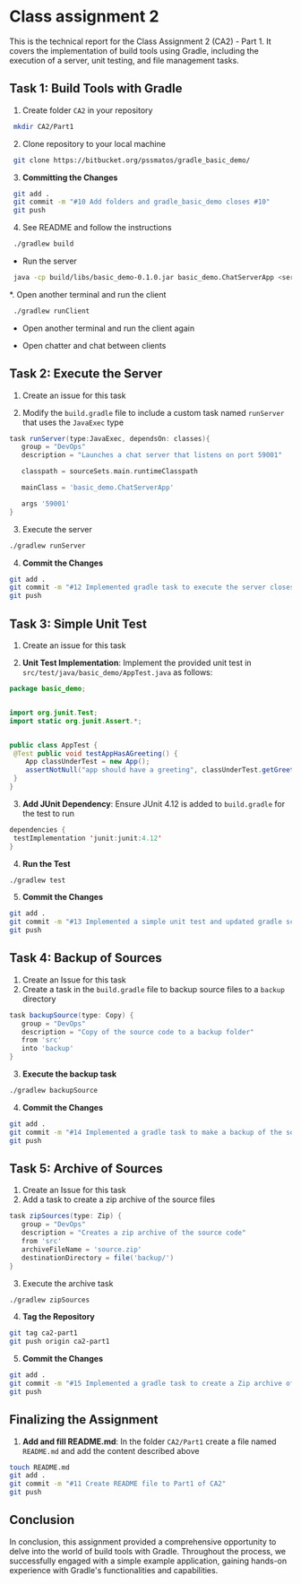 # Class assignment 2
   This is the technical report for the Class Assignment 2 (CA2) - Part 1. It covers the implementation of build tools using Gradle, including the execution of a server, unit testing, and file management tasks.


## Task 1: Build Tools with Gradle

1. Create folder `CA2` in your repository
  ```bash
   mkdir CA2/Part1
  ```


2. Clone repository to your local machine
  ```bash
   git clone https://bitbucket.org/pssmatos/gradle_basic_demo/
   ```

3. **Committing the Changes**

  ```bash
   git add .
   git commit -m "#10 Add folders and gradle_basic_demo closes #10"
   git push
  ```

4. See README and follow the instructions
  ```bash
   ./gradlew build
  ```

   * Run the server
  ```bash
   java -cp build/libs/basic_demo-0.1.0.jar basic_demo.ChatServerApp <server port>
   ```

   *. Open another terminal and run the client
  ```bash
   ./gradlew runClient
   ```
   * Open another terminal and run the client again

   * Open chatter and chat between clients


## Task 2: Execute the Server


1. Create an issue for this task 

2. Modify the `build.gradle` file to include a custom task named `runServer` that uses the `JavaExec` type


```groovy
task runServer(type:JavaExec, dependsOn: classes){
   group = "DevOps"
   description = "Launches a chat server that listens on port 59001"

   classpath = sourceSets.main.runtimeClasspath

   mainClass = 'basic_demo.ChatServerApp'

   args '59001'
}
```

3. Execute the server
```bash
./gradlew runServer
```

4. **Commit the Changes**
  ```bash
  git add .
  git commit -m "#12 Implemented gradle task to execute the server closes #12"
  git push
  ```

## Task 3: Simple Unit Test

1. Create an issue for this task

2. **Unit Test Implementation**:
   Implement the provided unit test in `src/test/java/basic_demo/AppTest.java` as follows:


  ```java
  package basic_demo;


import org.junit.Test;
import static org.junit.Assert.*;


public class AppTest {
   @Test public void testAppHasAGreeting() {
      App classUnderTest = new App();
      assertNotNull("app should have a greeting", classUnderTest.getGreeting());
   }
}
  ```

3. **Add JUnit Dependency**:
   Ensure JUnit 4.12 is added to `build.gradle` for the test to run
  ```java
  dependencies {
   testImplementation 'junit:junit:4.12'
}
  ```

4. **Run the Test**
  ```bash
  ./gradlew test
  ```

5. **Commit the Changes**
  ```bash
  git add .
  git commit -m "#13 Implemented a simple unit test and updated gradle script with junit 4.12"
  git push
  ```

## Task 4: Backup of Sources

1. Create an Issue for this task
2. Create a task in the `build.gradle` file to backup source files to a `backup` directory

```groovy
task backupSource(type: Copy) {
   group = "DevOps"
   description = "Copy of the source code to a backup folder"
   from 'src'
   into 'backup'
}
```

3. **Execute the backup task**
```bash
./gradlew backupSource
```
4. **Commit the Changes**
  ```bash
  git add .
  git commit -m "#14 Implemented a gradle task to make a backup of the sources of the application"
  git push
  ```

## Task 5: Archive of Sources
1. Create an Issue for this task
2. Add a task to create a zip archive of the source files

```groovy
task zipSources(type: Zip) {
   group = "DevOps"
   description = "Creates a zip archive of the source code"
   from 'src'
   archiveFileName = 'source.zip'
   destinationDirectory = file('backup/')
}
```

3. Execute the archive task
```bash
./gradlew zipSources
```
4. **Tag the Repository**
 ```bash
 git tag ca2-part1
 git push origin ca2-part1
 ```
5. **Commit the Changes**
  ```bash
git add .
git commit -m "#15 Implemented a gradle task to create a Zip archive of the sources of the application and add final tag"
git push
  ```

## Finalizing the Assignment

1. **Add and fill README.md**:
In the folder `CA2/Part1` create a file named `README.md` and add the content described above

  ```bash
touch README.md
git add .
git commit -m "#11 Create README file to Part1 of CA2"
git push
  ```

## Conclusion


In conclusion, this assignment provided a comprehensive opportunity to delve into the world of build tools with Gradle. Throughout the process, we successfully engaged with a simple example application, gaining hands-on experience with Gradle's functionalities and capabilities.